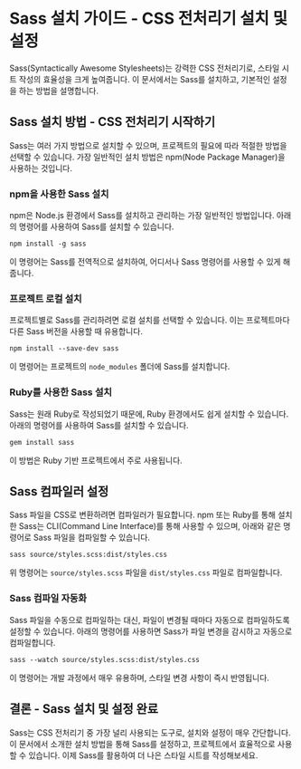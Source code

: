 
# Sass 설치 가이드 - CSS 전처리기 설치 및 설정

Sass(Syntactically Awesome Stylesheets)는 강력한 CSS 전처리기로, 스타일 시트 작성의 효율성을 크게 높여줍니다. 이 문서에서는 Sass를 설치하고, 기본적인 설정을 하는 방법을 설명합니다.

## Sass 설치 방법 - CSS 전처리기 시작하기

Sass는 여러 가지 방법으로 설치할 수 있으며, 프로젝트의 필요에 따라 적절한 방법을 선택할 수 있습니다. 가장 일반적인 설치 방법은 npm(Node Package Manager)을 사용하는 것입니다.

### npm을 사용한 Sass 설치

npm은 Node.js 환경에서 Sass를 설치하고 관리하는 가장 일반적인 방법입니다. 아래의 명령어를 사용하여 Sass를 설치할 수 있습니다.

```
npm install -g sass
```

이 명령어는 Sass를 전역적으로 설치하여, 어디서나 Sass 명령어를 사용할 수 있게 해줍니다.

### 프로젝트 로컬 설치

프로젝트별로 Sass를 관리하려면 로컬 설치를 선택할 수 있습니다. 이는 프로젝트마다 다른 Sass 버전을 사용할 때 유용합니다.

```
npm install --save-dev sass
```

이 명령어는 프로젝트의 `node_modules` 폴더에 Sass를 설치합니다.

### Ruby를 사용한 Sass 설치

Sass는 원래 Ruby로 작성되었기 때문에, Ruby 환경에서도 쉽게 설치할 수 있습니다. 아래의 명령어를 사용하여 Sass를 설치할 수 있습니다.

```
gem install sass
```

이 방법은 Ruby 기반 프로젝트에서 주로 사용됩니다.

## Sass 컴파일러 설정

Sass 파일을 CSS로 변환하려면 컴파일러가 필요합니다. npm 또는 Ruby를 통해 설치한 Sass는 CLI(Command Line Interface)를 통해 사용할 수 있으며, 아래와 같은 명령어로 Sass 파일을 컴파일할 수 있습니다.

```
sass source/styles.scss:dist/styles.css
```

위 명령어는 `source/styles.scss` 파일을 `dist/styles.css` 파일로 컴파일합니다.

### Sass 컴파일 자동화

Sass 파일을 수동으로 컴파일하는 대신, 파일이 변경될 때마다 자동으로 컴파일하도록 설정할 수 있습니다. 아래의 명령어를 사용하면 Sass가 파일 변경을 감시하고 자동으로 컴파일합니다.

```
sass --watch source/styles.scss:dist/styles.css
```

이 명령어는 개발 과정에서 매우 유용하며, 스타일 변경 사항이 즉시 반영됩니다.

## 결론 - Sass 설치 및 설정 완료

Sass는 CSS 전처리기 중 가장 널리 사용되는 도구로, 설치와 설정이 매우 간단합니다. 이 문서에서 소개한 설치 방법을 통해 Sass를 설정하고, 프로젝트에서 효율적으로 사용할 수 있습니다. 이제 Sass를 활용하여 더 나은 스타일 시트를 작성해보세요.
